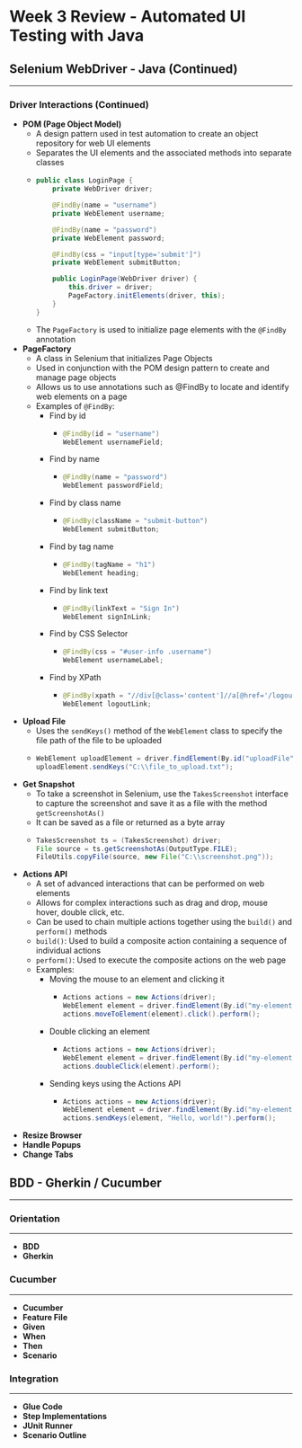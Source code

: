 # Week 3 Review - Automated UI Testing with Java

## Selenium WebDriver - Java (Continued)
---
### Driver Interactions (Continued)
- **POM (Page Object Model)**
    - A design pattern used in test automation to create an object repository for web UI elements
    - Separates the UI elements and the associated methods into separate classes
    - ```java
      public class LoginPage {
          private WebDriver driver;
      
          @FindBy(name = "username")
          private WebElement username;
      
          @FindBy(name = "password")
          private WebElement password;
      
          @FindBy(css = "input[type='submit']")
          private WebElement submitButton;
      
          public LoginPage(WebDriver driver) {
              this.driver = driver;
              PageFactory.initElements(driver, this);
          }
      }
    - The `PageFactory` is used to initialize page elements with the `@FindBy` annotation
- **PageFactory**
    - A class in Selenium that initializes Page Objects
    - Used in conjunction with the POM design pattern to create and manage page objects
    - Allows us to use annotations such as @FindBy to locate and identify web elements on a page
    - Examples of `@FindBy`:
        - Find by id
            - ```java
              @FindBy(id = "username")
              WebElement usernameField;
        - Find by name
            - ```java
              @FindBy(name = "password")
              WebElement passwordField;
        - Find by class name
            - ```java
              @FindBy(className = "submit-button")
              WebElement submitButton;
        - Find by tag name
            - ```java
              @FindBy(tagName = "h1")
              WebElement heading;
        - Find by link text
            - ```java
              @FindBy(linkText = "Sign In")
              WebElement signInLink;
        - Find by CSS Selector
            - ```java
              @FindBy(css = "#user-info .username")
              WebElement usernameLabel;
        - Find by XPath
            - ```java
              @FindBy(xpath = "//div[@class='content']//a[@href='/logout']")
              WebElement logoutLink;
- **Upload File**
    - Uses the `sendKeys()` method of the `WebElement` class to specify the file path of the file to be uploaded
    - ```java
      WebElement uploadElement = driver.findElement(By.id("uploadFile"));
      uploadElement.sendKeys("C:\\file_to_upload.txt");
- **Get Snapshot**
    - To take a screenshot in Selenium, use the `TakesScreenshot` interface to capture the screenshot and save it as a file with the method `getScreenshotAs()`
    - It can be saved as a file or returned as a byte array
    - ```java
      TakesScreenshot ts = (TakesScreenshot) driver;
      File source = ts.getScreenshotAs(OutputType.FILE);
      FileUtils.copyFile(source, new File("C:\\screenshot.png"));
- **Actions API**
    - A set of advanced interactions that can be performed on web elements
    - Allows for complex interactions such as drag and drop, mouse hover, double click, etc.
    - Can be used to chain multiple actions together using the `build()` and `perform()` methods
    - `build()`: Used to build a composite action containing a sequence of individual actions
    - `perform()`: Used to execute the composite actions on the web page
    - Examples:
        - Moving the mouse to an element and clicking it
            - ```java
              Actions actions = new Actions(driver);
              WebElement element = driver.findElement(By.id("my-element"));
              actions.moveToElement(element).click().perform();
        - Double clicking an element
            - ```java
              Actions actions = new Actions(driver);
              WebElement element = driver.findElement(By.id("my-element"));
              actions.doubleClick(element).perform();
        - Sending keys using the Actions API
            - ```java
              Actions actions = new Actions(driver);
              WebElement element = driver.findElement(By.id("my-element"));
              actions.sendKeys(element, "Hello, world!").perform();
- **Resize Browser**
- **Handle Popups**
- **Change Tabs**
## BDD - Gherkin / Cucumber
---
### Orientation
---
- **BDD**
- **Gherkin**
### Cucumber
---
- **Cucumber**
- **Feature File**
- **Given**
- **When**
- **Then**
- **Scenario**
### Integration
---
- **Glue Code**
- **Step Implementations**
- **JUnit Runner**
- **Scenario Outline**
